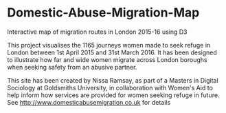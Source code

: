 # Domestic-Abuse-Migration-Map
Interactive map of migration routes in London 2015-16 using D3

This project visualises the 1165 journeys women made to seek refuge in London between 1st April 2015 and 31st March 2016. 
It has been designed to illustrate how far and wide women migrate across London boroughs when seeking safety from an abusive partner.

This site has been created by Nissa Ramsay, as part of a Masters in Digital Sociology at Goldsmiths University, in collaboration with Women's Aid to help inform how services are provided for women seeking refuge in future.
See http://www.domesticabusemigration.co.uk for details
